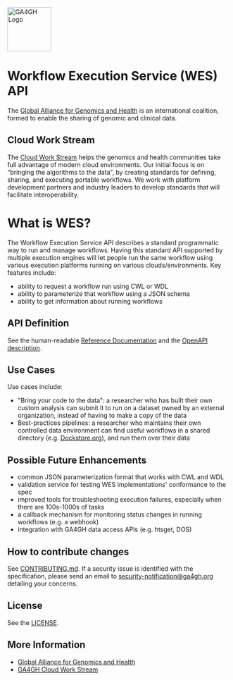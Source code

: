 <img src="https://www.ga4gh.org/gfx/GA-logo-horizontal-tag-RGB.svg" alt="GA4GH Logo" style="width: 100px;"/>

Workflow Execution Service (WES) API
====================================

The [Global Alliance for Genomics and Health](http://genomicsandhealth.org/) is an international
coalition, formed to enable the sharing of genomic and clinical data.

Cloud Work Stream
-----------------

The [Cloud Work Stream](https://ga4gh/cloud) helps the genomics and health communities take full advantage of modern cloud environments.
Our initial focus is on “bringing the algorithms to the data”, by creating standards for defining, sharing, and executing portable workflows.
We work with platform development partners and industry leaders to develop standards that will facilitate interoperability.

What is WES?
============

The Workflow Execution Service API describes a standard programmatic way to run and manage workflows.
Having this standard API supported by multiple execution engines will let people run
the same workflow using various execution platforms running on various clouds/environments.
Key features include:

* ability to request a workflow run using CWL or WDL
* ability to parameterize that workflow using a JSON schema
* ability to get information about running workflows

API Definition
--------------

See the human-readable [Reference Documentation](https://ga4gh.github.io/workflow-execution-service-schemas/docs/) 
and the [OpenAPI description](openapi/workflow_execution_service.swagger.yaml).

Use Cases
---------

Use cases include:

* "Bring your code to the data": a researcher who has built their own custom analysis can submit it to run on a dataset owned by an external organization, instead of having to make a copy of the data
* Best-practices pipelines: a researcher who maintains their own controlled data environment can find useful workflows in a shared directory (e.g. [Dockstore.org](http://dockstore.org)), and run them over their data

Possible Future Enhancements
----------------------------
* common JSON parameterization format that works with CWL and WDL
* validation service for testing WES implementations' conformance to the spec
* improved tools for troubleshooting execution failures, especially when there are 100s-1000s of tasks
* a callback mechanism for monitoring status changes in running workflows (e.g. a webhook)
* integration with GA4GH data access APIs (e.g. htsget, DOS)

How to contribute changes
-------------------------

See [CONTRIBUTING.md](CONTRIBUTING.md).
If a security issue is identified with the specification, please send an email to security-notification@ga4gh.org detailing your concerns.

License
-------

See the [LICENSE](LICENSE).

More Information
----------------

* [Global Alliance for Genomics and Health](http://genomicsandhealth.org)
* [GA4GH Cloud Work Stream](https://ga4gh.cloud)
